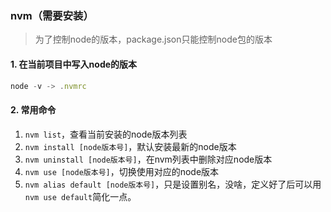 ### nvm（需要安装）
> 为了控制node的版本，package.json只能控制node包的版本

#### 1. 在当前项目中写入node的版本
```js
node -v -> .nvmrc
```

#### 2. 常用命令
1. ```nvm list```，查看当前安装的node版本列表
2. ```nvm install [node版本号]```，默认安装最新的node版本
3. ```nvm uninstall [node版本号]```，在nvm列表中删除对应node版本
4. ```nvm use [node版本号]```，切换使用对应的node版本
5. ```nvm alias default [node版本号]```，只是设置别名，没啥，定义好了后可以用```nvm use default```简化一点。